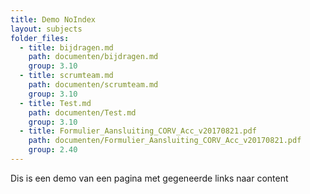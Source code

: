 ```yaml
---
title: Demo NoIndex
layout: subjects
folder_files:
  - title: bijdragen.md
    path: documenten/bijdragen.md
    group: 3.10
  - title: scrumteam.md
    path: documenten/scrumteam.md
    group: 3.10
  - title: Test.md
    path: documenten/Test.md
    group: 3.10
  - title: Formulier_Aansluiting_CORV_Acc_v20170821.pdf
    path: documenten/Formulier_Aansluiting_CORV_Acc_v20170821.pdf
    group: 2.40
---
```

Dis is een demo van een pagina met gegeneerde links naar content
